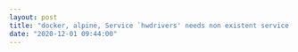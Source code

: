 ```yaml
---
layout: post
title: "docker, alpine, Service `hwdrivers' needs non existent service `dev'"
date: "2020-12-01 09:44:00"
---
```

<script src="https://pastebin.com/embed_js/9Eb6JJmU"></script>
